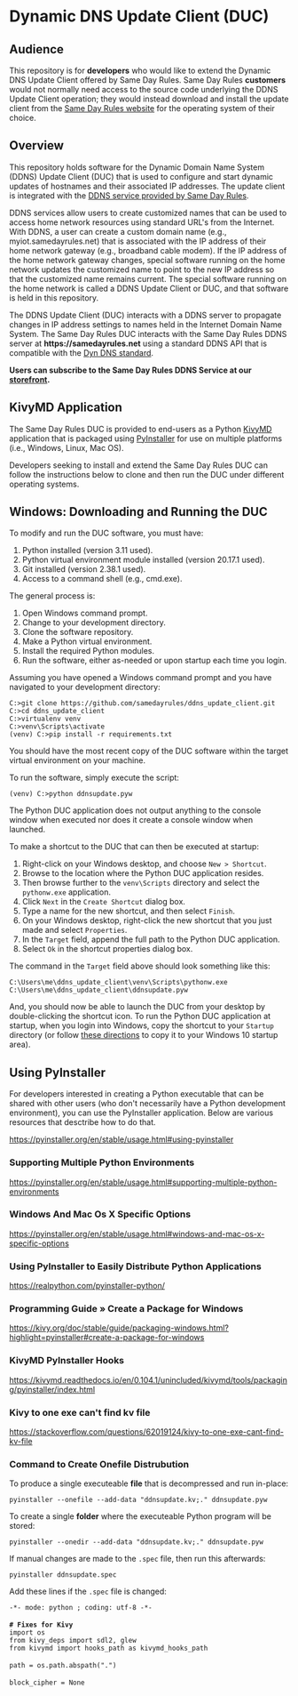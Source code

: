 # Dynamic DNS Update Client (DUC)

## Audience

This repository is for **developers** who would like to extend the Dynamic DNS Update Client offered by Same Day Rules. Same Day Rules **customers** would not normally need access to the source code underlying the DDNS Update Client operation; they would instead download and install the update client from the [Same Day Rules website](https://samedayrules.com/) for the operating system of their choice.

## Overview

This repository holds software for the Dynamic Domain Name System (DDNS) Update Client (DUC) that is used to configure and start dynamic updates of hostnames and their associated IP addresses. The update client is integrated with the [DDNS service provided by Same Day Rules](https://samedayrules.com/using-a-dynamic-domain-name-system-ddns-service/).

DDNS services allow users to create customized names that can be used to access home network resources using standard URL's from the Internet. With DDNS, a user can create a custom domain name (e.g., myiot.samedayrules.net) that is associated with the IP address of their home network gateway (e.g., broadband cable modem). If the IP address of the home network gateway changes, special software running on the home network updates the customized name to point to the new IP address so that the customized name remains current. The special software running on the home network is called a DDNS Update Client or DUC, and that software is held in this repository.

The DDNS Update Client (DUC) interacts with a DDNS server to propagate changes in IP address settings to names held in the Internet Domain Name System. The Same Day Rules DUC interacts with the Same Day Rules DDNS server at **ht<span>tps://</span>samedayrules.net** using a standard DDNS API that is compatible with the [Dyn DNS standard](https://help.dyn.com/remote-access-api/).

**Users can subscribe to the Same Day Rules DDNS Service at our [storefront](https://samedayrules.com/product/dynamic-domain-name-service/).**

## KivyMD Application

The Same Day Rules DUC is provided to end-users as a Python [KivyMD](https://kivymd.readthedocs.io/en/1.1.1/) application that is packaged using [PyInstaller](https://pyinstaller.org/en/stable/) for use on multiple platforms (i.e., Windows, Linux, Mac OS).

Developers seeking to install and extend the Same Day Rules DUC can follow the instructions below to clone and then run the DUC under different operating systems.

## Windows: Downloading and Running the DUC

To modify and run the DUC software, you must have:

1. Python installed (version 3.11 used).
2. Python virtual environment module installed (version 20.17.1 used).
3. Git installed (version 2.38.1 used).
4. Access to a command shell (e.g., cmd.exe).

The general process is:

1. Open Windows command prompt.
2. Change to your development directory.
3. Clone the software repository.
4. Make a Python virtual environment.
5. Install the required Python modules.
6. Run the software, either as-needed or upon startup each time you login.

Assuming you have opened a Windows command prompt and you have navigated to your development directory:

`C:>git clone https://github.com/samedayrules/ddns_update_client.git`<br>
`C:>cd ddns_update_client`<br>
`C:>virtualenv venv`<br>
`C:>venv\Scripts\activate`<br>
`(venv) C:>pip install -r requirements.txt`

You should have the most recent copy of the DUC software within the target virtual environment on your machine.

To run the software, simply execute the script:

`(venv) C:>python ddnsupdate.pyw`

The Python DUC application does not output anything to the console window when executed nor does it create a console window when launched.

To make a shortcut to the DUC that can then be executed at startup:

1. Right-click on your Windows desktop, and choose `New > Shortcut`.
2. Browse to the location where the Python DUC application resides.
3. Then browse further to the `venv\Scripts` directory and select the `pythonw.exe` application.
4. Click `Next` in the `Create Shortcut` dialog box.
5. Type a name for the new shortcut, and then select `Finish`.
6. On your Windows desktop, right-click the new shortcut that you just made and select `Properties`.
7. In the `Target` field, append the full path to the Python DUC application.
8. Select `Ok` in the shortcut properties dialog box.

The command in the `Target` field above should look something like this:

`C:\Users\me\ddns_update_client\venv\Scripts\pythonw.exe C:\Users\me\ddns_update_client\ddnsupdate.pyw`

And, you should now be able to launch the DUC from your desktop by double-clicking the shortcut icon. To run the Python DUC application at startup, when you login into Windows, copy the shortcut to your `Startup` directory (or follow [these directions](https://www.dell.com/support/kbdoc/en-us/000124550/how-to-add-app-to-startup-in-windows-10) to copy it to your Windows 10 startup area).

## Using PyInstaller

For developers interested in creating a Python executable that can be shared with other users (who don't necessarily have a Python development environment), you can use the PyInstaller application. Below are various resources that desctribe how to do that.

https://pyinstaller.org/en/stable/usage.html#using-pyinstaller

### Supporting Multiple Python Environments

https://pyinstaller.org/en/stable/usage.html#supporting-multiple-python-environments

### Windows And Mac Os X Specific Options

https://pyinstaller.org/en/stable/usage.html#windows-and-mac-os-x-specific-options

### Using PyInstaller to Easily Distribute Python Applications

https://realpython.com/pyinstaller-python/

### Programming Guide » Create a Package for Windows

https://kivy.org/doc/stable/guide/packaging-windows.html?highlight=pyinstaller#create-a-package-for-windows

### KivyMD PyInstaller Hooks

https://kivymd.readthedocs.io/en/0.104.1/unincluded/kivymd/tools/packaging/pyinstaller/index.html

### Kivy to one exe can't find kv file

https://stackoverflow.com/questions/62019124/kivy-to-one-exe-cant-find-kv-file

### Command to Create Onefile Distrubution

To produce a single executeable **file** that is decompressed and run in-place:

`pyinstaller --onefile --add-data "ddnsupdate.kv;." ddnsupdate.pyw`

To create a single **folder** where the executeable Python program will be stored:

`pyinstaller --onedir --add-data "ddnsupdate.kv;." ddnsupdate.pyw`

If manual changes are made to the `.spec` file, then run this afterwards:

`pyinstaller ddnsupdate.spec`

Add these lines if the `.spec` file is changed:

 `-*- mode: python ; coding: utf-8 -*-`<br>
<br>
**`# Fixes for Kivy`<br>**
`import os`<br>
`from kivy_deps import sdl2, glew`<br>
`from kivymd import hooks_path as kivymd_hooks_path`<br>
<br>
`path = os.path.abspath(".")`<br>
<br>
`block_cipher = None`<br>
